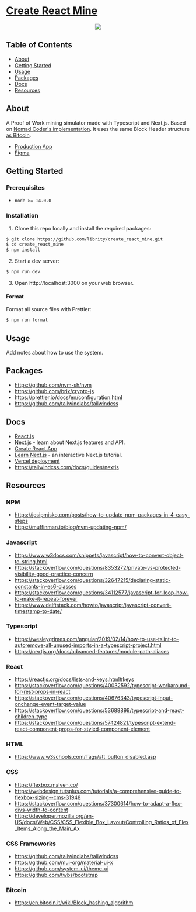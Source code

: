 # [Create React Mine](https://create-react-mine.vercel.app/)

<p align="center">
  <img src=".github/">
</p>

## Table of Contents

- [About](#about)
- [Getting Started](#getting_started)
- [Usage](#usage)
- [Packages](#packages)
- [Docs](#docs)
- [Resources](#resources)

## About <a name = "about"></a>

A Proof of Work mining simulator made with Typescript and Next.js.
Based on [Nomad Coder's implementation](https://mining-simulator.netlify.app/).
It uses the same Block Header structure
[as Bitcoin](https://en.bitcoin.it/wiki/Block_hashing_algorithm).

- [Production App](https://create-react-mine.vercel.app/)
- [Figma](https://www.figma.com/file/d4ZQuLT7CVqr161wB1yAzX/Create-React-Mine?node-id=0%3A1)

## Getting Started <a name = "getting_started"></a>

### Prerequisites

- `node >= 14.0.0`

### Installation

1. Clone this repo locally and install the required packages:

```bash
$ git clone https://github.com/librity/create_react_mine.git
$ cd create_react_mine
$ npm install
```

2. Start a dev server:

```bash
$ npm run dev
```

3. Open http://localhost:3000 on your web browser.

#### Format

Format all source files with Prettier:

```bash
$ npm run format
```

## Usage <a name = "usage"></a>

Add notes about how to use the system.

## Packages <a name = "packages"></a>

- https://github.com/nvm-sh/nvm
- https://github.com/brix/crypto-js
- https://prettier.io/docs/en/configuration.html
- https://github.com/tailwindlabs/tailwindcss

## Docs <a name = "docs"></a>

- [React.js](https://reactjs.org/docs/getting-started.html)
- [Next.js](https://nextjs.org/docs) - learn about Next.js features and API.
- [Create React App](https://create-react-app.dev/docs/getting-started)
- [Learn Next.js](https://nextjs.org/learn) - an interactive Next.js tutorial.
- [Vercel deployment](https://nextjs.org/docs/deployment)
- https://tailwindcss.com/docs/guides/nextjs

## Resources <a name = "resources"></a>

### NPM

- https://josipmisko.com/posts/how-to-update-npm-packages-in-4-easy-steps
- https://muffinman.io/blog/nvm-updating-npm/

### Javascript

- https://www.w3docs.com/snippets/javascript/how-to-convert-object-to-string.html
- https://stackoverflow.com/questions/8353272/private-vs-protected-visibility-good-practice-concern
- https://stackoverflow.com/questions/32647215/declaring-static-constants-in-es6-classes
- https://stackoverflow.com/questions/34112577/javascript-for-loop-how-to-make-it-repeat-forever
- https://www.delftstack.com/howto/javascript/javascript-convert-timestamp-to-date/

### Typescript

- https://wesleygrimes.com/angular/2019/02/14/how-to-use-tslint-to-autoremove-all-unused-imports-in-a-typescript-project.html
- https://nextjs.org/docs/advanced-features/module-path-aliases

### React

- https://reactjs.org/docs/lists-and-keys.html#keys
- https://stackoverflow.com/questions/40032592/typescript-workaround-for-rest-props-in-react
- https://stackoverflow.com/questions/40676343/typescript-input-onchange-event-target-value
- https://stackoverflow.com/questions/53688899/typescript-and-react-children-type
- https://stackoverflow.com/questions/57424821/typescript-extend-react-component-props-for-styled-component-element

### HTML

- https://www.w3schools.com/Tags/att_button_disabled.asp

### CSS

- https://flexbox.malven.co/
- https://webdesign.tutsplus.com/tutorials/a-comprehensive-guide-to-flexbox-sizing--cms-31948
- https://stackoverflow.com/questions/37300614/how-to-adapt-a-flex-divs-width-to-content
- https://developer.mozilla.org/en-US/docs/Web/CSS/CSS_Flexible_Box_Layout/Controlling_Ratios_of_Flex_Items_Along_the_Main_Ax

### CSS Frameworks

- https://github.com/tailwindlabs/tailwindcss
- https://github.com/mui-org/material-ui-x
- https://github.com/system-ui/theme-ui
- https://github.com/twbs/bootstrap

### Bitcoin

- https://en.bitcoin.it/wiki/Block_hashing_algorithm
